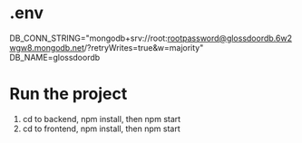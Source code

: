 # .env
DB_CONN_STRING="mongodb+srv://root:rootpassword@glossdoordb.6w2wgw8.mongodb.net/?retryWrites=true&w=majority"
DB_NAME=glossdoordb


# Run the project
1. cd to backend, npm install, then npm start
2. cd to frontend, npm install, then npm start
